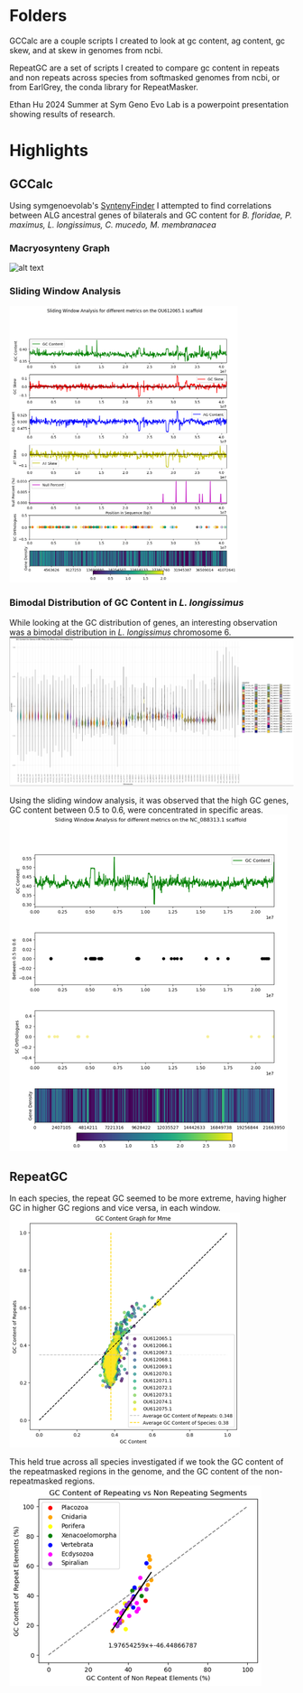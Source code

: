 # Folders
GCCalc are a couple scripts I created to look at gc content, ag content, gc skew, and at skew in genomes from ncbi.

RepeatGC are a set of scripts I created to compare gc content in repeats and non repeats across species from softmasked genomes from ncbi, or from EarlGrey, the conda library for RepeatMasker.

Ethan Hu 2024 Summer at Sym Geno Evo Lab is a powerpoint presentation showing results of research.

# Highlights
## GCCalc
Using symgenoevolab's [SyntenyFinder](https://github.com/symgenoevolab/SyntenyFinder/tree/main) I attempted to find correlations between ALG ancestral genes of bilaterals and GC content for *B. floridae, P. maximus, L. longissimus, C. mucedo, M. membranacea*
### Macryosynteny Graph
![alt text](https://github.com/Hufamily/GCContent/blob/400847a9767401283069d7c35a74717cc1ae0a6f/images/bilateralMacrosyntenyGraph.png)
### Sliding Window Analysis
![Sliding Window Analysis of Mme 4](https://github.com/Hufamily/GCContent/blob/400847a9767401283069d7c35a74717cc1ae0a6f/images/membraniporaMembranaceaChromosome4SlidingWindowAnalysis.png)
### Bimodal Distribution of GC Content in *L. longissimus*
While looking at the GC distribution of genes, an interesting observation was a bimodal distribution in *L. longissimus* chromosome 6.
![Bilaterian Chromosomes Violin Plot](https://github.com/Hufamily/GCContent/blob/400847a9767401283069d7c35a74717cc1ae0a6f/images/GCContentInBilateralGenesViolinPlot.png)

Using the sliding window analysis, it was observed that the high GC genes, GC content between 0.5 to 0.6, were concentrated in specific areas.
![Sliding Window Analysis of Llo 6](https://github.com/Hufamily/GCContent/blob/400847a9767401283069d7c35a74717cc1ae0a6f/images/lineusLongissimusChromosome6BimodalDistribution.png)

## RepeatGC
In each species, the repeat GC seemed to be more extreme, having higher GC in higher GC regions and vice versa, in each window.
![Repeat GC vs GC in Mme](https://github.com/Hufamily/GCContent/blob/400847a9767401283069d7c35a74717cc1ae0a6f/images/membraniporaMembranaceaRepeatGCvsGC.png)

This held true across all species investigated if we took the GC content of the repeatmasked regions in the genome, and the GC content of the non-repeatmasked regions.
![RepeatGC vs GC in Eukaryotes](https://github.com/Hufamily/GCContent/blob/400847a9767401283069d7c35a74717cc1ae0a6f/images/eukaryoteRepeatGCvsGC.png)
